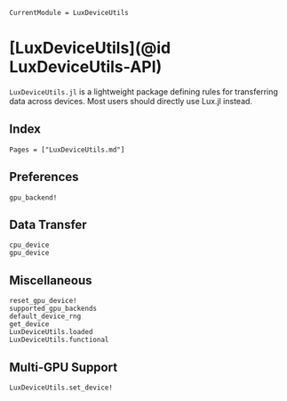 ```@meta
CurrentModule = LuxDeviceUtils
```

# [LuxDeviceUtils](@id LuxDeviceUtils-API)

`LuxDeviceUtils.jl` is a lightweight package defining rules for transferring data across
devices. Most users should directly use Lux.jl instead.

## Index

```@index
Pages = ["LuxDeviceUtils.md"]
```

## Preferences

```@docs
gpu_backend!
```

## Data Transfer

```@docs
cpu_device
gpu_device
```

## Miscellaneous

```@docs
reset_gpu_device!
supported_gpu_backends
default_device_rng
get_device
LuxDeviceUtils.loaded
LuxDeviceUtils.functional
```

## Multi-GPU Support

```@docs
LuxDeviceUtils.set_device!
```

